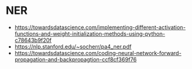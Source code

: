 # NER

- https://towardsdatascience.com/implementing-different-activation-functions-and-weight-initialization-methods-using-python-c78643b9f20f
- https://nlp.stanford.edu/~socherr/pa4_ner.pdf
- https://towardsdatascience.com/coding-neural-network-forward-propagation-and-backpropagtion-ccf8cf369f76
